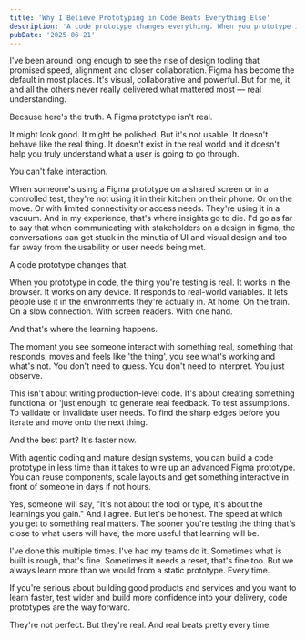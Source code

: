 ```yaml
---
title: 'Why I Believe Prototyping in Code Beats Everything Else'
description: 'A code prototype changes everything. When you prototype in code, the thing you are testing is real. It works in the browser. It works on any device. It responds to real world variables.'
pubDate: '2025-06-21'
---
```


I've been around long enough to see the rise of design tooling that promised speed, alignment and closer collaboration. Figma has become the default in most places. It's visual, collaborative and powerful. But for me, it and all the others never really delivered what mattered most — real understanding.

Because here's the truth. A Figma prototype isn't real.

It might look good. It might be polished. But it's not usable. It doesn't behave like the real thing. It doesn't exist in the real world and it doesn't help you truly understand what a user is going to go through.

You can't fake interaction.

When someone's using a Figma prototype on a shared screen or in a controlled test, they're not using it in their kitchen on their phone. Or on the move. Or with limited connectivity or access needs. They're using it in a vacuum. And in my experience, that's where insights go to die. I'd go as far to say that when communicating with stakeholders on a design in figma, the conversations can get stuck in the minutia of UI and visual design and too far away from the usability or user needs being met.

A code prototype changes that.

When you prototype in code, the thing you're testing is real. It works in the browser. It works on any device. It responds to real-world variables. It lets people use it in the environments they're actually in. At home. On the train. On a slow connection. With screen readers. With one hand.

And that's where the learning happens.

The moment you see someone interact with something real, something that responds, moves and feels like 'the thing', you see what's working and what's not. You don't need to guess. You don't need to interpret. You just observe.

This isn't about writing production-level code. It's about creating something functional or 'just enough' to generate real feedback. To test assumptions. To validate or invalidate user needs. To find the sharp edges before you iterate and move onto the next thing.

And the best part? It's faster now.

With agentic coding and mature design systems, you can build a code prototype in less time than it takes to wire up an advanced Figma prototype. You can reuse components, scale layouts and get something interactive in front of someone in days if not hours.

Yes, someone will say, "It's not about the tool or type, it's about the learnings you gain." And I agree. But let's be honest. The speed at which you get to something real matters. The sooner you're testing the thing that's close to what users will have, the more useful that learning will be.

I've done this multiple times. I've had my teams do it. Sometimes what is built is rough, that's fine. Sometimes it needs a reset, that's fine too. But we always learn more than we would from a static prototype. Every time.

If you're serious about building good products and services and you want to learn faster, test wider and build more confidence into your delivery, code prototypes are the way forward.

They're not perfect. But they're real. And real beats pretty every time. 